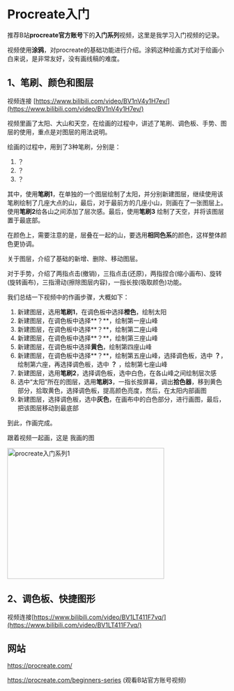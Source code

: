 # Procreate入门

推荐B站**procreate官方账号**下的**入门系列**视频，这里是我学习入门视频的记录。

视频使用**涂鸦**，对procreate的基础功能进行介绍。涂鸦这种绘画方式对于绘画小白来说，是非常友好，没有画线稿的难度。

## 1、笔刷、颜色和图层

视频连接 [https://www.bilibili.com/video/BV1nV4y1H7ev/](https://www.bilibili.com/video/BV1nV4y1H7ev/)

视频里画了太阳、大山和天空，在绘画的过程中，讲述了笔刷、调色板、手势、图层的使用，重点是对图层的用法说明。

绘画的过程中，用到了3种笔刷，分别是：

1. ？
2. ？
3. ？

其中，使用**笔刷1**，在单独的一个图层绘制了太阳，并分别新建图层，继续使用该笔刷绘制了几座大点的山，最后，对于最前方的几座小山，则画在了一张图层上。使用**笔刷2**给各山之间添加了层次感。最后，使用**笔刷3**
绘制了天空，并将该图层置于最底部。

在颜色上，需要注意的是，层叠在一起的山，要选用**相同色系**的颜色，这样整体颜色更协调。

关于图层，介绍了基础的新增、删除、移动图层。

对于手势，介绍了两指点击(撤销)，三指点击(还原)，两指捏合(缩小画布)、旋转(旋转画布)，三指滑动(擦除图层内容)，一指长按(吸取颜色)功能。

我们总结一下视频中的作画步骤，大概如下：

1. 新建图层，选用**笔刷1**，在调色板中选择**橙色**，绘制太阳
2. 新建图层，在调色板中选择**？**，绘制第一座山峰
3. 新建图层，在调色板中选择**？**，绘制第二座山峰
4. 新建图层，在调色板中选择**？**，绘制第三座山峰
5. 新建图层，在调色板中选择**黄色**，绘制第四座山峰
6. 新建图层，在调色板中选择**？**，绘制第五座山峰，选择调色板，选中 **？**，绘制第六座，再选择调色板，选中 **？** ，绘制第七座山峰
7. 新建图层，选用**笔刷2**，选择调色板，选中白色，在各山峰之间绘制层次感
8. 选中“太阳”所在的图层，选用**笔刷3**，一指长按屏幕，调出**拾色器**，移到黄色部分，拾取黄色，选择调色板，提高颜色亮度，然后，在太阳内部画图
9. 新建图层，选择调色板，选中**灰色**，在画布中的白色部分，进行画图，最后，把该图层移动到最底部

到此，作画完成。

跟着视频一起画，这是 我画的图

<img src="/draw/_assets/procreate/beginner_1.png" alt="procreate入门系列1" style="width: 360px; height: 300px" />

## 2、调色板、快捷图形
视频连接[https://www.bilibili.com/video/BV1LT411F7vq/](https://www.bilibili.com/video/BV1LT411F7vq/)

## 网站

https://procreate.com/

https://procreate.com/beginners-series (观看B站官方账号视频)